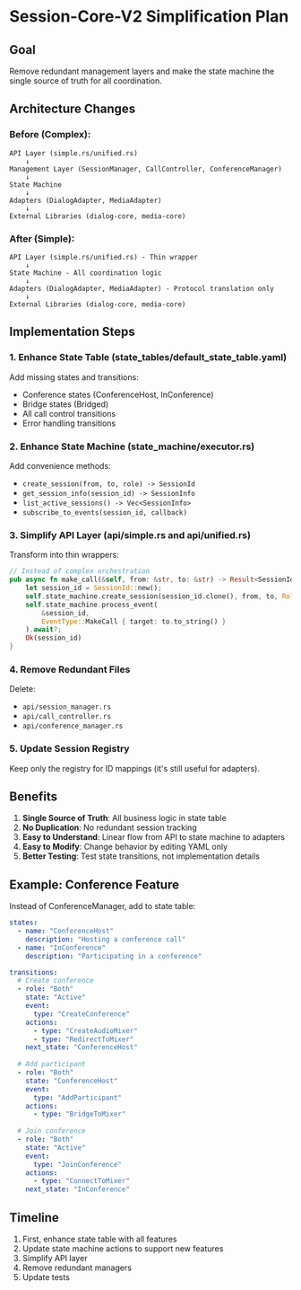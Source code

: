 # Session-Core-V2 Simplification Plan

## Goal
Remove redundant management layers and make the state machine the single source of truth for all coordination.

## Architecture Changes

### Before (Complex):
```
API Layer (simple.rs/unified.rs)
    ↓
Management Layer (SessionManager, CallController, ConferenceManager)
    ↓
State Machine
    ↓
Adapters (DialogAdapter, MediaAdapter)
    ↓
External Libraries (dialog-core, media-core)
```

### After (Simple):
```
API Layer (simple.rs/unified.rs) - Thin wrapper
    ↓
State Machine - All coordination logic
    ↓
Adapters (DialogAdapter, MediaAdapter) - Protocol translation only
    ↓
External Libraries (dialog-core, media-core)
```

## Implementation Steps

### 1. Enhance State Table (state_tables/default_state_table.yaml)
Add missing states and transitions:
- Conference states (ConferenceHost, InConference)
- Bridge states (Bridged)
- All call control transitions
- Error handling transitions

### 2. Enhance State Machine (state_machine/executor.rs)
Add convenience methods:
- `create_session(from, to, role) -> SessionId`
- `get_session_info(session_id) -> SessionInfo`
- `list_active_sessions() -> Vec<SessionInfo>`
- `subscribe_to_events(session_id, callback)`

### 3. Simplify API Layer (api/simple.rs and api/unified.rs)
Transform into thin wrappers:
```rust
// Instead of complex orchestration
pub async fn make_call(&self, from: &str, to: &str) -> Result<SessionId> {
    let session_id = SessionId::new();
    self.state_machine.create_session(session_id.clone(), from, to, Role::UAC).await?;
    self.state_machine.process_event(
        &session_id,
        EventType::MakeCall { target: to.to_string() }
    ).await?;
    Ok(session_id)
}
```

### 4. Remove Redundant Files
Delete:
- `api/session_manager.rs`
- `api/call_controller.rs`
- `api/conference_manager.rs`

### 5. Update Session Registry
Keep only the registry for ID mappings (it's still useful for adapters).

## Benefits

1. **Single Source of Truth**: All business logic in state table
2. **No Duplication**: No redundant session tracking
3. **Easy to Understand**: Linear flow from API to state machine to adapters
4. **Easy to Modify**: Change behavior by editing YAML only
5. **Better Testing**: Test state transitions, not implementation details

## Example: Conference Feature

Instead of ConferenceManager, add to state table:

```yaml
states:
  - name: "ConferenceHost"
    description: "Hosting a conference call"
  - name: "InConference"
    description: "Participating in a conference"

transitions:
  # Create conference
  - role: "Both"
    state: "Active"
    event:
      type: "CreateConference"
    actions:
      - type: "CreateAudioMixer"
      - type: "RedirectToMixer"
    next_state: "ConferenceHost"
    
  # Add participant
  - role: "Both"
    state: "ConferenceHost"
    event:
      type: "AddParticipant"
    actions:
      - type: "BridgeToMixer"
    
  # Join conference
  - role: "Both"
    state: "Active"
    event:
      type: "JoinConference"
    actions:
      - type: "ConnectToMixer"
    next_state: "InConference"
```

## Timeline

1. First, enhance state table with all features
2. Update state machine actions to support new features
3. Simplify API layer
4. Remove redundant managers
5. Update tests
